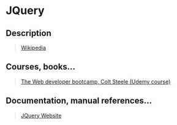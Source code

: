 # JQuery

## Description

>[Wikipedia](https://en.wikipedia.org/wiki/JQuery)

## Courses, books...

>[The Web developer bootcamp, Colt Steele (Udemy course)](twdb.md)

## Documentation, manual references...

>[JQuery Website](https://jquery.com/)
